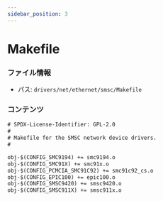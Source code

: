 ```yaml
---
sidebar_position: 3
---
```

# Makefile

### ファイル情報

- パス: `drivers/net/ethernet/smsc/Makefile`

### コンテンツ

```txt
# SPDX-License-Identifier: GPL-2.0
#
# Makefile for the SMSC network device drivers.
#

obj-$(CONFIG_SMC9194) += smc9194.o
obj-$(CONFIG_SMC91X) += smc91x.o
obj-$(CONFIG_PCMCIA_SMC91C92) += smc91c92_cs.o
obj-$(CONFIG_EPIC100) += epic100.o
obj-$(CONFIG_SMSC9420) += smsc9420.o
obj-$(CONFIG_SMSC911X) += smsc911x.o

```
